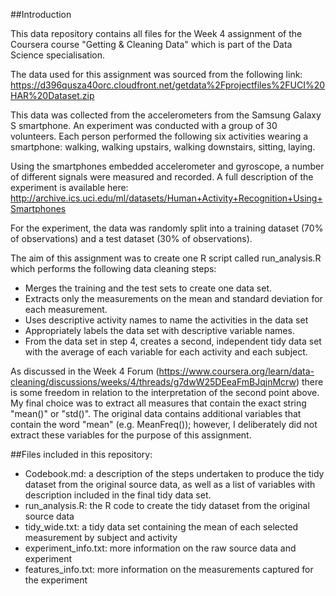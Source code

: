 ##Introduction

This data repository contains all files for the Week 4 assignment of the Coursera course "Getting & Cleaning Data" which is part of the Data Science specialisation.

The data used for this assignment was sourced from the following link:
https://d396qusza40orc.cloudfront.net/getdata%2Fprojectfiles%2FUCI%20HAR%20Dataset.zip

This data was collected from the accelerometers from the Samsung Galaxy S smartphone. 
An experiment was conducted with a group of 30 volunteers. Each person performed the following six activities wearing a smartphone: walking, walking upstairs, walking downstairs, sitting, laying.

Using the smartphones embedded accelerometer and gyroscope, a number of different signals were measured and recorded.
A full description of the experiment is available here:
http://archive.ics.uci.edu/ml/datasets/Human+Activity+Recognition+Using+Smartphones

For the experiment, the data was randomly split into a training dataset (70% of observations) and a test dataset (30% of observations).

The aim of this assignment was to create one R script called run_analysis.R which performs the following data cleaning steps:
* Merges the training and the test sets to create one data set.
* Extracts only the measurements on the mean and standard deviation for each measurement.
* Uses descriptive activity names to name the activities in the data set
* Appropriately labels the data set with descriptive variable names.
* From the data set in step 4, creates a second, independent tidy data set with the average of each variable for each activity and each subject.

As discussed in the Week 4 Forum (https://www.coursera.org/learn/data-cleaning/discussions/weeks/4/threads/g7dwW25DEeaFmBJqjnMcrw) there is some freedom in relation to the interpretation of the second point above.
My final choice was to extract all measures that contain the exact string "mean()" or "std()". 
The original data contains additional variables that contain the word "mean" (e.g. MeanFreq()); however, I deliberately did not extract these variables for the purpose of this assignment.

##Files included in this repository:
* Codebook.md: a description of the steps undertaken to produce the tidy dataset from the original source data, as well as a list of variables with description included in the final tidy data set.
* run_analysis.R: the R code to create the tidy dataset from the original source data
* tidy_wide.txt: a tidy data set containing the mean of each selected measurement by subject and activity
* experiment_info.txt: more information on the raw source data and experiment
* features_info.txt: more information on the measurements captured for the experiment 

